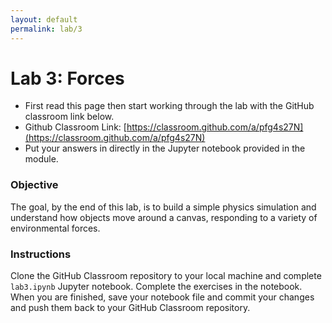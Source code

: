```yaml
---
layout: default
permalink: lab/3
---
```


# Lab 3: Forces

* First read this page then start working through the lab with the GitHub classroom link below.
* Github Classroom Link: [https://classroom.github.com/a/pfg4s27N](https://classroom.github.com/a/pfg4s27N)
* Put your answers in directly in the Jupyter notebook provided in the module.

### Objective

The goal, by the end of this lab, is to build a simple physics simulation and understand how objects move around a canvas, responding to a variety of environmental forces. 

### Instructions

Clone the GitHub Classroom repository to your local machine and complete `lab3.ipynb` Jupyter notebook. Complete the exercises in the notebook. When you are finished, save your notebook file and commit your changes and push them back to your GitHub Classroom repository. 



